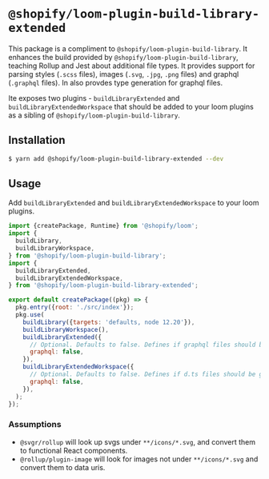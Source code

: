 # `@shopify/loom-plugin-build-library-extended`

This package is a compliment to `@shopify/loom-plugin-build-library`. It enhances the build provided by `@shopify/loom-plugin-build-library`, teaching Rollup and Jest about additional file types. It provides support for parsing styles (`.scss` files), images (`.svg`, `.jpg`, `.png` files) and graphql (`.graphql` files). In also provdes type generation for graphql files.

Ite exposes two plugins - `buildLibraryExtended` and `buildLibraryExtendedWorkspace` that should be added to your loom plugins as a sibling of `@shopify/loom-plugin-build-library`.

## Installation

```sh
$ yarn add @shopify/loom-plugin-build-library-extended --dev
```

## Usage

Add `buildLibraryExtended` and `buildLibraryExtendedWorkspace` to your loom plugins.

```js
import {createPackage, Runtime} from '@shopify/loom';
import {
  buildLibrary,
  buildLibraryWorkspace,
} from '@shopify/loom-plugin-build-library';
import {
  buildLibraryExtended,
  buildLibraryExtendedWorkspace,
} from '@shopify/loom-plugin-build-library-extended';

export default createPackage((pkg) => {
  pkg.entry({root: './src/index'});
  pkg.use(
    buildLibrary({targets: 'defaults, node 12.20'}),
    buildLibraryWorkspace(),
    buildLibraryExtended({
      // Optional. Defaults to false. Defines if graphql files should be processed.
      graphql: false,
    }),
    buildLibraryExtendedWorkspace({
      // Optional. Defaults to false. Defines if d.ts files should be generated for graphql files.
      graphql: false,
    }),
  );
});
```

### Assumptions

- `@svgr/rollup` will look up svgs under `**/icons/*.svg`, and convert them to functional React components.
- `@rollup/plugin-image` will look for images not under `**/icons/*.svg` and convert them to data uris.
